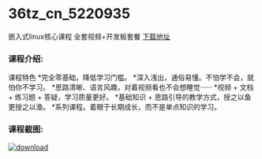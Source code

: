# 36tz_cn_5220935
嵌入式linux核心课程 全套视频+开发板套餐
[下载地址](http://www.36tz.cn/article/5220935 "下载地址")
### 课程介绍:
课程特色
*完全零基础，降低学习门槛。
*深入浅出，通俗易懂。不怕学不会，就怕你不学习。
*思路清晰、语言风趣，对着视频看也不会想睡觉······
*视频 + 文档 + 练习题 + 答疑，学习质量更好。
*基础知识 + 思路引导的教学方式，授之以鱼更授之以渔。
*系列课程。着眼于长期成长，而不是单点知识的学习。

### 课程截图:
[![download](http://36tz.cn/muke_img/2021_08_2-75.png "下载地址")](http://www.36tz.cn "下载地址")
